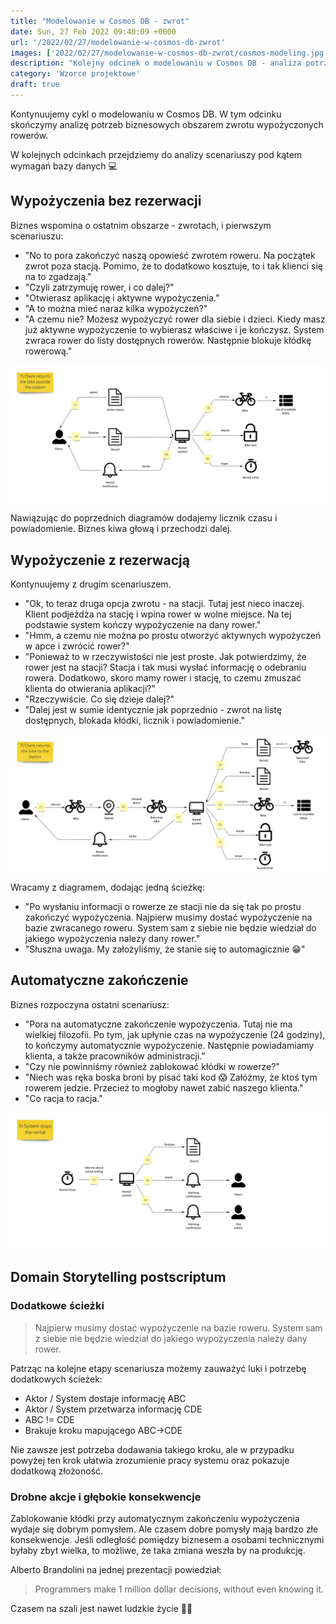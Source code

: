 ```yaml
---
title: "Modelowanie w Cosmos DB - zwrot"
date: Sun, 27 Feb 2022 09:40:09 +0000
url: '/2022/02/27/modelowanie-w-cosmos-db-zwrot'
images: ['2022/02/27/modelowanie-w-cosmos-db-zwrot/cosmos-modeling.jpg']
description: "Kolejny odcinek o modelowaniu w Cosmos DB - analiza potrzeb w obszarze zwrotów"
category: 'Wzorce projektowe'
draft: true
---
```


Kontynuujemy cykl o modelowaniu w Cosmos DB. W  tym odcinku skończymy analizę potrzeb biznesowych obszarem zwrotu wypożyczonych rowerów.

W kolejnych odcinkach przejdziemy do analizy scenariuszy pod kątem wymagań bazy danych 💻

## Wypożyczenia bez rezerwacji

Biznes wspomina o ostatnim obszarze - zwrotach, i pierwszym scenariuszu:

- "No to pora zakończyć naszą opowieść zwrotem roweru. Na początek zwrot poza stacją. Pomimo, że to dodatkowo kosztuje, to i tak klienci się na to zgadzają."
- "Czyli zatrzymuję rower, i co dalej?"
- "Otwierasz aplikację i aktywne wypożyczenia."
- "A to można mieć naraz kilka wypożyczeń?"
- "A czemu nie? Możesz wypożyczyć rower dla siebie i dzieci. Kiedy masz już aktywne wypożyczenie to wybierasz właściwe i je kończysz. System zwraca rower do listy dostępnych rowerów. Następnie blokuje kłódkę rowerową."

[![](return-outside-station.jpg)](return-outside-station.jpg)

Nawiązując do poprzednich diagramów dodajemy licznik czasu i powiadomienie. Biznes kiwa głową i przechodzi dalej.

## Wypożyczenie z rezerwacją

Kontynuujemy z drugim scenariuszem.

- "Ok, to teraz druga opcja zwrotu - na stacji. Tutaj jest nieco inaczej. Klient podjeżdża na stację i wpina rower w wolne miejsce. Na tej podstawie system kończy wypożyczenie na dany rower."
- "Hmm, a czemu nie można po prostu otworzyć aktywnych wypożyczeń w apce i zwrócić rower?"
- "Ponieważ to w rzeczywistości nie jest proste. Jak potwierdzimy, że rower jest na stacji? Stacja i tak musi wysłać informację o odebraniu rowera. Dodatkowo, skoro mamy rower i stację, to czemu zmuszać klienta do otwierania aplikacji?"
- "Rzeczywiście. Co się dzieje dalej?"
- "Dalej jest w sumie identycznie jak poprzednio - zwrot na listę dostępnych, blokada kłódki, licznik i powiadomienie."

[![](return-to-station.jpg)](return-to-station.jpg)

Wracamy z diagramem, dodając jedną ścieżkę:
- "Po wysłaniu informacji o rowerze ze stacji nie da się tak po prostu zakończyć wypożyczenia. Najpierw musimy dostać wypożyczenie na bazie zwracanego roweru. System sam z siebie nie będzie wiedział do jakiego wypożyczenia należy dany rower."
- "Słuszna uwaga. My założyliśmy, że stanie się to automagicznie 😁"

## Automatyczne zakończenie

Biznes rozpoczyna ostatni scenariusz:
- "Pora na automatyczne zakończenie wypożyczenia. Tutaj nie ma wielkiej filozofii. Po tym, jak upłynie czas na wypożyczenie (24 godziny), to kończymy automatycznie wypożyczenie. Następnie powiadamiamy klienta, a także pracowników administracji."
- "Czy nie powinniśmy również zablokować kłódki w rowerze?"
- "Niech was ręka boska broni by pisać taki kod 😱 Załóżmy, że ktoś tym rowerem jedzie. Przecież to mogłoby nawet zabić naszego klienta."
- "Co racja to racja."

[![](automatic-stop.jpg)](automatic-stop.jpg)

## Domain Storytelling postscriptum 

### Dodatkowe ścieżki

> Najpierw musimy dostać wypożyczenie na bazie roweru. System sam z siebie nie będzie wiedział do jakiego wypożyczenia należy dany rower.

Patrząc na kolejne etapy scenariusza możemy zauważyć luki i potrzebę dodatkowych ścieżek:

- Aktor / System dostaje informację ABC
- Aktor / System przetwarza informację CDE
- ABC != CDE
- Brakuje kroku mapującego ABC->CDE

Nie zawsze jest potrzeba dodawania takiego kroku, ale w przypadku powyżej ten krok ułatwia zrozumienie pracy systemu oraz pokazuje dodatkową złożoność.


### Drobne akcje i głębokie konsekwencje

Zablokowanie kłódki przy automatycznym zakończeniu wypożyczenia wydaje się dobrym pomysłem. Ale czasem dobre pomysły mają bardzo złe konsekwencje. Jeśli odległość pomiędzy biznesem a osobami technicznymi byłaby zbyt wielka, to możliwe, że taka zmiana weszła by na produkcję.

Alberto Brandolini na jednej prezentacji powiedział:

> Programmers make 1 million dollar decisions, without even knowing it.

Czasem na szali jest nawet ludzkie życie 🧑👩